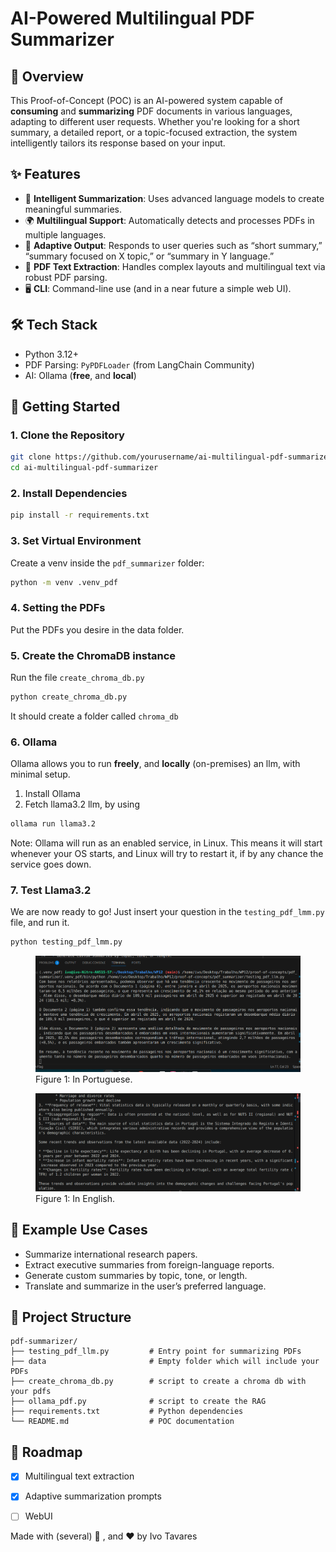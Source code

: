 # AI-Powered Multilingual PDF Summarizer

## 📘 Overview

This Proof-of-Concept (POC) is an AI-powered system capable of **consuming** and **summarizing** PDF documents in various languages, adapting to different user requests. Whether you're looking for a short summary, a detailed report, or a topic-focused extraction, the system intelligently tailors its response based on your input.

## ✨ Features

- 🧠 **Intelligent Summarization**: Uses advanced language models to create meaningful summaries.
- 🌍 **Multilingual Support**: Automatically detects and processes PDFs in multiple languages.
- 🎯 **Adaptive Output**: Responds to user queries such as “short summary,” “summary focused on X topic,” or “summary in Y language.”
- 📄 **PDF Text Extraction**: Handles complex layouts and multilingual text via robust PDF parsing.
- 🖥️ **CLI**: Command-line use (and in a near future a simple web UI).

## 🛠️ Tech Stack

- Python 3.12+
- PDF Parsing: `PyPDFLoader` (from LangChain Community)
- AI: Ollama (**free**, and **local**)

## 🚀 Getting Started

### 1. Clone the Repository

```bash
git clone https://github.com/yourusername/ai-multilingual-pdf-summarizer.git
cd ai-multilingual-pdf-summarizer
```

### 2. Install Dependencies

```bash
pip install -r requirements.txt
```

### 3. Set Virtual Environment
Create a venv inside the `pdf_summarizer` folder:
```bash
python -m venv .venv_pdf
```

### 4. Setting the PDFs
Put the PDFs you desire in the data folder.

### 5. Create the ChromaDB instance
Run the file `create_chroma_db.py`
```bash
python create_chroma_db.py
```
It should create a folder called `chroma_db`

### 6. Ollama
Ollama allows you to run **freely**, and **locally** (on-premises) an llm, with minimal setup.
1. Install Ollama
2. Fetch llama3.2 llm, by using
```bash
ollama run llama3.2
```
Note: Ollama will run as an enabled service, in Linux. This means it will start whenever your 
OS starts, and Linux will try to restart it, if by any chance the service goes down.


### 7. Test Llama3.2
We are now ready to go! 
Just insert your question in the `testing_pdf_lmm.py` file, and run it.
```bash
python testing_pdf_lmm.py
```
<figure>
  <img src="pictures/image.png" alt="Description" width="600"/>
  <figcaption>Figure 1: In Portuguese.</figcaption>
</figure>
<figure>
  <img src="pictures/image-1.png" alt="Description" width="600"/>
  <figcaption>Figure 1: In English.</figcaption>
</figure>

## 🧾 Example Use Cases

- Summarize international research papers.
- Extract executive summaries from foreign-language reports.
- Generate custom summaries by topic, tone, or length.
- Translate and summarize in the user’s preferred language.

## 📂 Project Structure

```
pdf-summarizer/
├── testing_pdf_llm.py         # Entry point for summarizing PDFs
├── data                       # Empty folder which will include your PDFs
├── create_chroma_db.py        # script to create a chroma db with your pdfs
├── ollama_pdf.py              # script to create the RAG
├── requirements.txt           # Python dependencies
└── README.md                  # POC documentation
```

## 📌 Roadmap

- [x] Multilingual text extraction
- [x] Adaptive summarization prompts
- [ ] WebUI



Made with (several) 🤖 , and ❤️ by Ivo Tavares
